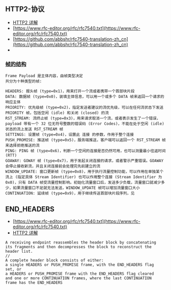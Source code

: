 ## HTTP2-协议
- [HTTP2 详解](https://www.jianshu.com/p/e57ca4fec26f)
- [https://www.rfc-editor.org/rfc/rfc7540.txt](https://www.rfc-editor.org/rfc/rfc7540.txt)
- [https://github.com/abbshr/rfc7540-translation-zh_cn](https://github.com/abbshr/rfc7540-translation-zh_cn)
- []()

### [帧的结构](https://www.jianshu.com/p/e57ca4fec26f)
```
Frame Payload 是主体内容，由帧类型决定
共分为十种类型的帧:

HEADERS: 报头帧 (type=0x1)，用来打开一个流或者携带一个首部块片段
DATA: 数据帧 (type=0x0)，装填主体信息，可以用一个或多个 DATA 帧来返回一个请求的响应主体
PRIORITY: 优先级帧 (type=0x2)，指定发送者建议的流优先级，可以在任何流状态下发送 PRIORITY 帧，包括空闲 (idle) 和关闭 (closed) 的流
RST_STREAM: 流终止帧 (type=0x3)，用来请求取消一个流，或者表示发生了一个错误，payload 带有一个 32 位无符号整数的错误码 (Error Codes)，不能在处于空闲 (idle) 状态的流上发送 RST_STREAM 帧
SETTINGS: 设置帧 (type=0x4)，设置此 连接 的参数，作用于整个连接
PUSH_PROMISE: 推送帧 (type=0x5)，服务端推送，客户端可以返回一个 RST_STREAM 帧来选择拒绝推送的流
PING: PING 帧 (type=0x6)，判断一个空闲的连接是否仍然可用，也可以测量最小往返时间 (RTT)
GOAWAY: GOWAY 帧 (type=0x7)，用于发起关闭连接的请求，或者警示严重错误。GOAWAY 会停止接收新流，并且关闭连接前会处理完先前建立的流
WINDOW_UPDATE: 窗口更新帧 (type=0x8)，用于执行流量控制功能，可以作用在单独某个流上 (指定具体 Stream Identifier) 也可以作用整个连接 (Stream Identifier 为 0x0)，只有 DATA 帧受流量控制影响。初始化流量窗口后，发送多少负载，流量窗口就减少多少，如果流量窗口不足就无法发送，WINDOW_UPDATE 帧可以增加流量窗口大小
CONTINUATION: 延续帧 (type=0x9)，用于继续传送首部块片段序列，见

```

## END_HEADERS
- [https://www.rfc-editor.org/rfc/rfc7540.txt](https://www.rfc-editor.org/rfc/rfc7540.txt)
- [HTTP2 详解](https://www.jianshu.com/p/e57ca4fec26f)
```
A receiving endpoint reassembles the header block by concatenating
its fragments and then decompresses the block to reconstruct the
header list.
//
A complete header block consists of either:
a single HEADERS or PUSH_PROMISE frame, with the END_HEADERS flag
set, or
a HEADERS or PUSH_PROMISE frame with the END_HEADERS flag cleared
and one or more CONTINUATION frames, where the last CONTINUATION
frame has the END_HEADERS 
```